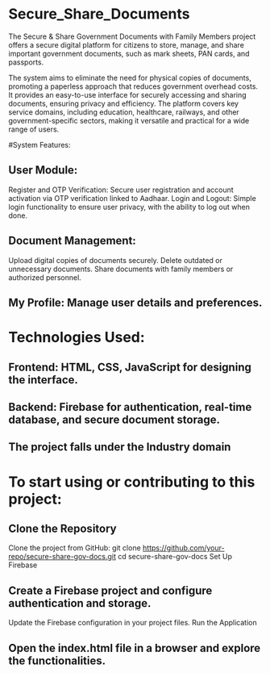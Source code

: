 # Secure_Share_Documents

The Secure & Share Government Documents with Family Members project offers a secure digital platform for citizens to store, manage, and share important government documents, such as mark sheets, PAN cards, and passports. 

The system aims to eliminate the need for physical copies of documents, promoting a paperless approach that reduces government overhead costs. It provides an easy-to-use interface for securely accessing and sharing documents, ensuring privacy and efficiency. The platform covers key service domains, including education, healthcare, railways, and other government-specific sectors, making it versatile and practical for a wide range of users.

#System Features:

## User Module:
Register and OTP Verification: Secure user registration and account activation via OTP verification linked to Aadhaar.
Login and Logout: Simple login functionality to ensure user privacy, with the ability to log out when done.

## Document Management:
Upload digital copies of documents securely.
Delete outdated or unnecessary documents.
Share documents with family members or authorized personnel.

## My Profile: Manage user details and preferences.

# Technologies Used:
## Frontend: HTML, CSS, JavaScript for designing the interface.
## Backend: Firebase for authentication, real-time database, and secure document storage.
## The project falls under the Industry domain

# To start using or contributing to this project:

## Clone the Repository
Clone the project from GitHub:
git clone https://github.com/your-repo/secure-share-gov-docs.git
cd secure-share-gov-docs
Set Up Firebase

## Create a Firebase project and configure authentication and storage.
Update the Firebase configuration in your project files.
Run the Application

## Open the index.html file in a browser and explore the functionalities.

